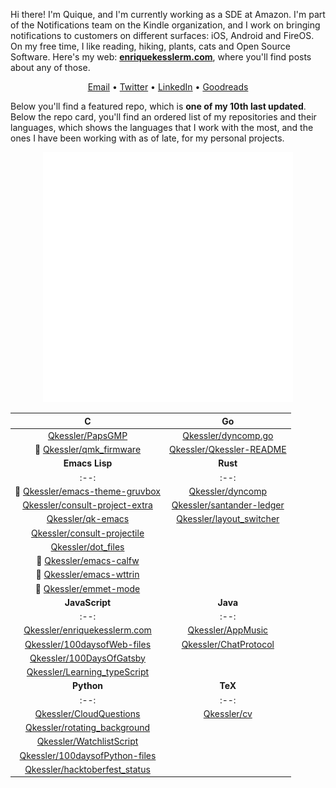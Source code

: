 Hi there! I'm Quique, and I'm currently working as a SDE at Amazon. I'm part of the Notifications team on the Kindle organization, and I work on bringing notifications to customers on different surfaces: iOS, Android and FireOS. On my free time, I like reading, hiking, plants, cats and Open Source Software. Here's my web: [**enriquekesslerm.com**](https://enriquekesslerm.com), where you'll find posts about any of those.

<div align="center">

[Email](mailto:enrique.kesslerm@gmail.com) • [Twitter](https://twitter.com/quique_kessler) • [LinkedIn](https://www.linkedin.com/in/enrique-kessler-martinez/) • [Goodreads](https://www.goodreads.com/user/show/130860665-quique)

</div>

Below you'll find a featured repo, which is **one of my 10th last updated**. Below the repo card, you'll find an ordered list of my repositories and their languages, which shows the languages that I work with the most, and the ones I have been working with as of late, for my personal projects.

<div align="center">
    <a href="https://github.com/Qkessler/qk-emacs">
        <img src="src/repo-card.svg" width="400" height="400" alt="Repo card which links to the Repo itself, in Github.">
    </a>
</div>

|  **C**  |  **Go**  |
| :--: | :--: |
|  [Qkessler/PapsGMP](https://github.com/Qkessler/PapsGMP) |   [Qkessler/dyncomp.go](https://github.com/Qkessler/dyncomp.go)  |
| :small_orange_diamond: [Qkessler/qmk_firmware](https://github.com/Qkessler/qmk_firmware) |   [Qkessler/Qkessler-README](https://github.com/Qkessler/Qkessler-README)  |
|  **Emacs Lisp**  |  **Rust**  |
| :--: | :--: |
| :small_orange_diamond: [Qkessler/emacs-theme-gruvbox](https://github.com/Qkessler/emacs-theme-gruvbox) |   [Qkessler/dyncomp](https://github.com/Qkessler/dyncomp)  |
|  [Qkessler/consult-project-extra](https://github.com/Qkessler/consult-project-extra) |   [Qkessler/santander-ledger](https://github.com/Qkessler/santander-ledger)  |
|  [Qkessler/qk-emacs](https://github.com/Qkessler/qk-emacs) |   [Qkessler/layout_switcher](https://github.com/Qkessler/layout_switcher)  |
|  [Qkessler/consult-projectile](https://github.com/Qkessler/consult-projectile) |   |
|  [Qkessler/dot_files](https://github.com/Qkessler/dot_files) |   |
| :small_orange_diamond: [Qkessler/emacs-calfw](https://github.com/Qkessler/emacs-calfw) |   |
| :small_orange_diamond: [Qkessler/emacs-wttrin](https://github.com/Qkessler/emacs-wttrin) |   |
| :small_orange_diamond: [Qkessler/emmet-mode](https://github.com/Qkessler/emmet-mode) |   |
|  **JavaScript**  |  **Java**  |
| :--: | :--: |
|  [Qkessler/enriquekesslerm.com](https://github.com/Qkessler/enriquekesslerm.com) |   [Qkessler/AppMusic](https://github.com/Qkessler/AppMusic)  |
|  [Qkessler/100daysofWeb-files](https://github.com/Qkessler/100daysofWeb-files) |   [Qkessler/ChatProtocol](https://github.com/Qkessler/ChatProtocol)  |
|  [Qkessler/100DaysOfGatsby](https://github.com/Qkessler/100DaysOfGatsby) |   |
|  [Qkessler/Learning_typeScript](https://github.com/Qkessler/Learning_typeScript) |   |
|  **Python**  |  **TeX**  |
| :--: | :--: |
|  [Qkessler/CloudQuestions](https://github.com/Qkessler/CloudQuestions) |   [Qkessler/cv](https://github.com/Qkessler/cv)  |
|  [Qkessler/rotating_background](https://github.com/Qkessler/rotating_background) |   |
|  [Qkessler/WatchlistScript](https://github.com/Qkessler/WatchlistScript) |   |
|  [Qkessler/100daysofPython-files](https://github.com/Qkessler/100daysofPython-files) |   |
|  [Qkessler/hacktoberfest_status](https://github.com/Qkessler/hacktoberfest_status) |   |
